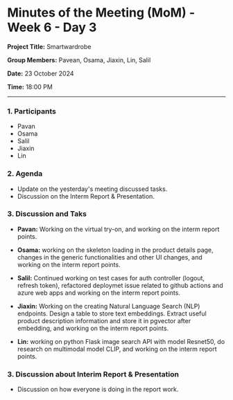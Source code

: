 # Minutes of the Meeting (MoM) - Week 6 - Day 3

**Project Title:** Smartwardrobe

**Group Members:** Pavean, Osama, Jiaxin, Lin, Salil

**Date:** 23 October 2024

**Time:** 18:00 PM

---

### **1. Participants**

- Pavan
- Osama
- Salil
- Jiaxin
- Lin

### **2. Agenda**

- Update on the yesterday's meeting discussed tasks.
- Discussion on the Interm Report & Presentation.

### **3. Discussion and Taks**

- **Pavan:** Working on the virtual try-on, and working on the interm report points.

- **Osama:** working on the skeleton loading in the product details page, changes in the generic functionalities and other UI changes, and working on the interm report points.

- **Salil:** Continued working on test cases for auth controller (logout, refresh token), refactored deploymet issue related to github actions and azure web apps and working on the interm report points.

- **Jiaxin:** Working on the creating Natural Language Search (NLP) endpoints. Design a table to store text embeddings. Extract useful product description information and store it in pgvector after embedding, and working on the interm report points.

- **Lin:** working on python Flask image search API with model Resnet50, do research on multimodal model CLIP, and working on the interm report points.

### **3. Discussion about Interim Report & Presentation**

- Discussion on how everyone is doing in the report work.